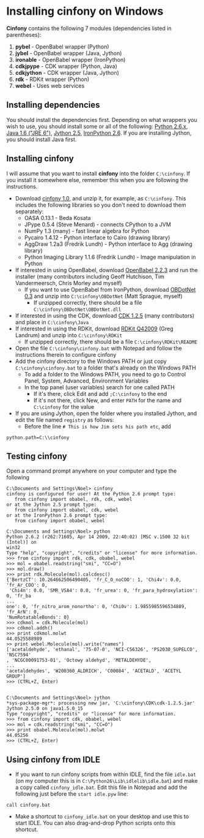# Installing cinfony on Windows #

**Cinfony** contains the following 7 modules (dependencies listed in parentheses):

  1. **pybel** - OpenBabel wrapper (Python)
  1. **jybel** - OpenBabel wrapper (Java, Jython)
  1. **ironable** - OpenBabel wrapper (IronPython)
  1. **cdkjpype** - CDK wrapper (Python, Java)
  1. **cdkjython** - CDK wrapper (Java, Jython)
  1. **rdk** - RDKit wrapper (Python)
  1. **webel** - Uses web services

## Installing dependencies ##

You should install the dependencies first. Depending on what wrappers you wish to use, you should install some or all of the following: [Python 2.6.x](http://www.python.org/download/releases/), [Java 1.6 ("JRE 6")](http://java.sun.com/javase/downloads/index.jsp), [Jython 2.5](http://jython.org/downloads.html), [IronPython 2.6](http://ironpython.net/). If you are installing Jython, you should install Java first.

## Installing cinfony ##

I will assume that you want to install **cinfony** into the folder `C:\cinfony`. If you install it somewhere else, remember this when you are following the instructions.

  * Download [cinfony 1.0](http://cinfony.googlecode.com/files/cinfony-1.0.zip), and unzip it, for example, as `C:\cinfony`. This includes the following libraries so you don't need to download them separately:
    * OASA 0.13.1 - Beda Kosata
    * JPype 0.5.4 (Steve Menard) - connects CPython to a JVM
    * NumPy 1.3 (many) - fast linear algebra for Python
    * Pycairo 1.4.12 - Python interface to Cairo (drawing library)
    * AggDraw 1.2a3 (Fredrik Lundh) - Python interface to Agg (drawing library)
    * Python Imaging Library 1.1.6 (Fredrik Lundh) - Image manipulation in Python
  * If interested in using OpenBabel, download [OpenBabel 2.2.3](http://sourceforge.net/projects/openbabel/files/openbabel/2.2.3/OpenBabel2.2.3b_Windows_Installer.exe/download) and run the installer (many contributors including Geoff Hutchison, Tim Vandermeersch, Chris Morley and myself)
    * If you want to use OpenBabel from IronPython, download [OBDotNet 0.3](http://sf.net/projects/openbabel/files/OBDotNet/0.3/OBDotNet-0.3.zip/download) and unzip into `C:\cinfony\OBDotNet` (Matt Sprague, myself)
      * If unzipped correctly, there should be a file `C:\cinfony\OBDotNet\OBDotNet.dll`
  * If interested in using the CDK, download [CDK 1.2.5](http://downloads.sourceforge.net/cdk/cdk-1.2.5.jar) (many contributors) and place in `C:\cinfony\Java`
  * If interested in using the RDKit, download [RDKit Q42009](http://rdkit.googlecode.com/files/RDKit_Q42009_1.win32.py26.zip) (Greg Landrum) and unzip into `C:\cinfony\RDKit`
    * If unzipped correctly, there should be a file `C:\cinfony\RDKit\README`
  * Open the file `C:\cinfony\cinfony.bat` with Notepad and follow the instructions therein to configure cinfony
  * Add the cinfony directory to the Windows PATH or just copy `C:\cinfony\cinfony.bat` to a folder that's already on the Windows PATH
    * To add a folder to the Windows PATH, you need to go to Control Panel, System, Advanced, Environment Variables
    * In the top panel (user variables) search for one called PATH
      * If it's there, click Edit and add `;C:\cinfony` to the end
      * If it's not there, click New, and enter `PATH` for the name and `C:\cinfony` for the value
  * If you are using Jython, open the folder where you installed Jython, and edit the file named `registry` as follows:
    * Before the line `# This is how Jim sets his path etc`, add
```
python.path=C:\\cinfony
```

## Testing cinfony ##

Open a command prompt anywhere on your computer and type the following
```
C:\Documents and Settings\Noel> cinfony
cinfony is configured for user! At the Python 2.6 prompt type:
   from cinfony import obabel, rdk, cdk, webel
or at the Jython 2.5 prompt type:
   from cinfony import obabel, cdk, webel
or at the IronPython 2.6 prompt type:
   from cinfony import obabel, webel

C:\Documents and Settings\Noel> python
Python 2.6.2 (r262:71605, Apr 14 2009, 22:40:02) [MSC v.1500 32 bit (Intel)] on
win32
Type "help", "copyright", "credits" or "license" for more information.
>>> from cinfony import rdk, cdk, obabel, webel
>>> mol = obabel.readstring("smi", "CC=O")
>>> mol.draw()
>>> print rdk.Molecule(mol).calcdesc()
{'BertzCT': 10.264662506490405, 'fr_C_O_noCOO': 1, 'Chi4v': 0.0, 'fr_Ar_COO': 0,
 'Chi4n': 0.0, 'SMR_VSA4': 0.0, 'fr_urea': 0, 'fr_para_hydroxylation': 0, 'fr_ba
...
one': 0, 'fr_nitro_arom_nonortho': 0, 'Chi0v': 1.9855985596534889, 'fr_ArN': 0,
'NumRotatableBonds': 0}
>>> cdkmol = cdk.Molecule(mol)
>>> cdkmol.addh()
>>> print cdkmol.molwt
44.0525588989
>> print webel.Molecule(mol).write("names")
['acetaldehyde', 'ethanal', '75-07-0', 'NCI-C56326', 'PS2030_SUPELCO', 'NSC7594'
, 'NCGC00091753-01', 'Octowy aldehyd', 'METALDEHYDE', 
...
'acetaldehydes', 'W200360_ALDRICH', 'C00084', 'ACETALD', 'ACETYL GROUP']
>>> (CTRL+Z, Enter)


C:\Documents and Settings\Noel> jython
*sys-package-mgr*: processing new jar, 'C:\cinfony\CDK\cdk-1.2.5.jar'
Jython 2.5.0 on java1.5.0_15
Type "copyright", "credits" or "license" for more information.
>>> from cinfony import cdk, obabel, webel
>>> mol = cdk.readstring("smi", "CC=O")
>>> print obabel.Molecule(mol).molwt
44.05256
>>> (CTRL+Z, Enter)
```

## Using cinfony from IDLE ##

  * If you want to run cinfony scripts from within IDLE, find the file `idle.bat` (on my computer this is in `C:\Python26\Lib\idlelib\idle.bat`) and make a copy called `cinfony_idle.bat`. Edit this file in Notepad and add the following just before the `start idle.pyw` line:
```
call cinfony.bat
```
  * Make a shortcut to `cinfony_idle.bat` on your desktop and use this to start IDLE. You can also drag-and-drop Python scripts onto this shortcut.